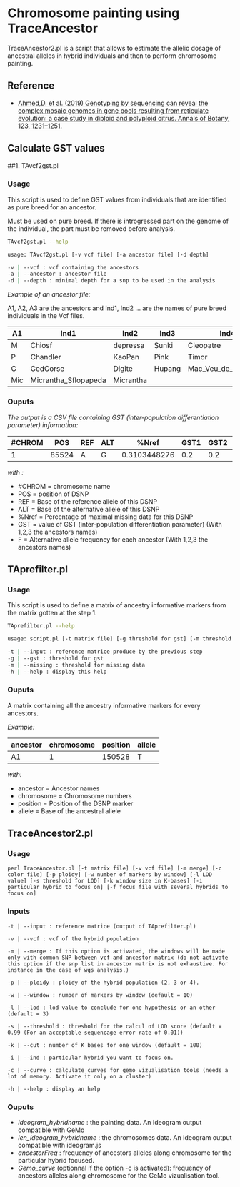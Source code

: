 Chromosome painting using TraceAncestor
===========================================================================

TraceAncestor2.pl is a script that allows to estimate the allelic dosage of ancestral alleles in hybrid individuals and then to perform chromosome painting.

## Reference
- [Ahmed,D. et al. (2019) Genotyping by sequencing can reveal the complex mosaic genomes in gene pools resulting from reticulate evolution: a case study in diploid and polyploid citrus. Annals of Botany, 123, 1231–1251.](https://doi.org/10.1093/aob/mcz029)

## Calculate GST values

##1. TAvcf2gst.pl

### Usage

This script is used to define GST values from individuals that are identified as pure breed for an ancestor.

Must be used on pure breed. If there is introgressed part on the genome of the individual, the part must be removed before analysis. 
	
```bash
TAvcf2gst.pl --help

usage: TAvcf2gst.pl [-v vcf file] [-a ancestor file] [-d depth]

-v | --vcf : vcf containing the ancestors
-a | --ancestor : ancestor file
-d | --depth : minimal depth for a snp to be used in the analysis
```

*Example of an ancestor file:*

A1, A2, A3 are the ancestors and Ind1, Ind2 ... are the names of pure breed individuals in the Vcf files.

| A1 | Ind1 | Ind2 | Ind3 | Ind4 | Ind5 | Ind6 |
|----|------|------|------|------|------|------|
| M | Chiosf | depressa | Sunki | Cleopatre | Willow_Leaf|Nan_feng_mi_chu|
| P | Chandler | KaoPan | Pink | Timor | PampTahiti |Deep_red|
| C | CedCorse | Digite | Hupang | Mac_Veu_de_montagne | etrog |Poncire_commun|
| Mic | Micrantha_Sflopapeda | Micrantha |  |  |  ||


### Ouputs

*The output is a CSV file containing GST (inter-population differentiation parameter) information:*

| #CHROM | POS | REF | ALT | %Nref | GST1 | GST2 | GST3 | F1 | F2 | F3 |
|--------|-----|-----|-----|-------|------|------|------|----|----|----|
| 1 | 85524 | A | G | 0.3103448276 | 0.2 | 0.2 | 1 | 0 | 0 | 1 |

*with :* 

- \#CHROM = chromosome name
- POS = position of DSNP
- REF = Base of the reference allele of this DSNP
- ALT = Base of the alternative allele of this DSNP
- %Nref = Percentage of maximal missing data for this DSNP
- GST = value of GST (inter-population differentiation parameter) (With 1,2,3 the ancestors names)
- F = Alternative allele frequency for each ancestor (With 1,2,3 the ancestors names)

## TAprefilter.pl

### Usage

This script is used to define a matrix of ancestry informative markers from the matrix gotten at the step 1.

```bash 
TAprefilter.pl --help

usage: script.pl [-t matrix file] [-g threshold for gst] [-m threshold for missing data] [-h help]

-t | --input : reference matrice produce by the previous step
-g | --gst : threshold for gst
-m | --missing : threshold for missing data
-h | --help : display this help
```

### Ouputs

A matrix containing all the ancestry informative markers for every ancestors.

*Example:*

| ancestor | chromosome | position | allele |
|----------|------------|----------|--------|
| A1 | 1 | 150528 | T |

*with:*

- ancestor = Ancestor names
- chromosome = Chromosome numbers
- position = Position of the DSNP marker
- allele = Base of the ancestral allele

## TraceAncestor2.pl

### Usage

	perl TraceAncestor.pl [-t matrix file] [-v vcf file] [-m merge] [-c color file] [-p ploidy] [-w number of markers by window] [-l LOD value] [-s threshold for LOD] [-k window size in K-bases] [-i particular hybrid to focus on] [-f focus file with several hybrids to focus on] 

### Inputs

	-t | --input : reference matrice (output of TAprefilter.pl)

	-v | --vcf : vcf of the hybrid population
	
	-m | --merge : If this option is activated, the windows will be made only with common SNP between vcf and ancestor matrix (do not activate this option if the snp list in ancestor matrix is not exhaustive. For instance in the case of wgs analysis.)

	-p | --ploidy : ploidy of the hybrid population (2, 3 or 4).

	-w | --window : number of markers by window (default = 10)

	-l | --lod : lod value to conclude for one hypothesis or an other (default = 3)

	-s | --threshold : threshold for the calcul of LOD score (default = 0.99 (For an acceptable sequencage error rate of 0.01))

	-k | --cut : number of K bases for one window (default = 100)

	-i | --ind : particular hybrid you want to focus on.

    -c | --curve : calculate curves for gemo vizualisation tools (needs a lot of memory. Activate it only on a cluster)

	-h | --help : display an help

### Ouputs
	
- *ideogram_hybridname* : the painting data. An Ideogram output compatible with GeMo
- *len_ideogram_hybridname* : the chromosomes data. An Ideogram output compatible with ideogram.js
- *ancestorFreq* : frequency of ancestors alleles along chromosome for the particular hybrid focused.
- *Gemo_curve* (optionnal if the option -c is activated): frequency of ancestors alleles along chromosome for the GeMo vizualisation tool.
